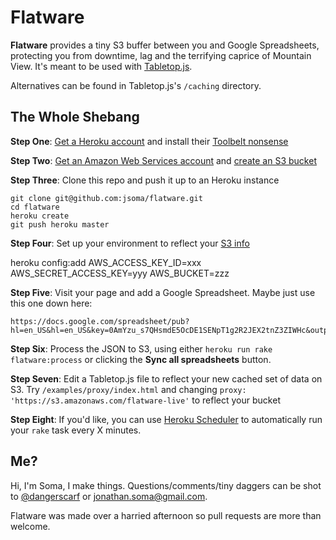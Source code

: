 # **Flatware** 

**Flatware** provides a tiny S3 buffer between you and Google Spreadsheets, protecting you from downtime, lag and the terrifying caprice of Mountain View. It's meant to be used with [Tabletop.js](https://github.com/jsoma/tabletop).

Alternatives can be found in Tabletop.js's `/caching` directory.

## The Whole Shebang

**Step One**: [Get a Heroku account](https://devcenter.heroku.com/articles/quickstart) and install their [Toolbelt nonsense](https://toolbelt.heroku.com)

**Step Two**: [Get an Amazon Web Services account](http://aws.amazon.com) and [create an S3 bucket](http://www.hongkiat.com/blog/amazon-s3-the-beginners-guide/)

**Step Three**: Clone this repo and push it up to an Heroku instance

    git clone git@github.com:jsoma/flatware.git
    cd flatware
    heroku create
    git push heroku master

**Step Four**: Set up your environment to reflect your [S3 info](https://portal.aws.amazon.com/gp/aws/developer/account/index.html?action=access-key)

  heroku config:add AWS_ACCESS_KEY_ID=xxx AWS_SECRET_ACCESS_KEY=yyy AWS_BUCKET=zzz

**Step Five**: Visit your page and add a Google Spreadsheet. Maybe just use this one down here:

    https://docs.google.com/spreadsheet/pub?hl=en_US&hl=en_US&key=0AmYzu_s7QHsmdE5OcDE1SENpT1g2R2JEX2tnZ3ZIWHc&output=html
    
**Step Six**: Process the JSON to S3, using either `heroku run rake flatware:process` or clicking the **Sync all spreadsheets** button.

**Step Seven**: Edit a Tabletop.js file to reflect your new cached set of data on S3. Try `/examples/proxy/index.html` and changing `proxy: 'https://s3.amazonaws.com/flatware-live'` to reflect your bucket

**Step Eight**: If you'd like, you can use [Heroku Scheduler](https://devcenter.heroku.com/articles/scheduler) to automatically run your `rake` task every X minutes.

## Me?

Hi, I'm Soma, I make things. Questions/comments/tiny daggers can be shot to [@dangerscarf](http://twitter.com/dangerscarf) or [jonathan.soma@gmail.com](jonathan.soma@gmail.com).

Flatware was made over a harried afternoon so pull requests are more than welcome.
